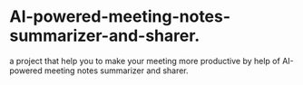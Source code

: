 # AI-powered-meeting-notes-summarizer-and-sharer.
a project that help you to make your meeting more productive by help of AI-powered meeting notes summarizer and sharer. 
